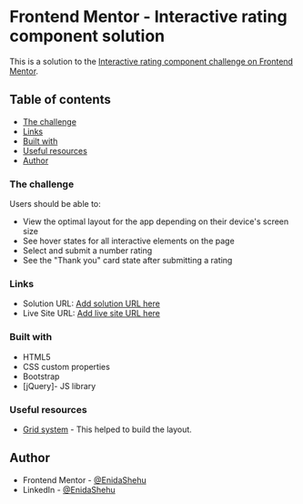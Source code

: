 # Frontend Mentor - Interactive rating component solution

This is a solution to the [Interactive rating component challenge on Frontend Mentor](https://www.frontendmentor.io/challenges/interactive-rating-component-koxpeBUmI).

## Table of contents

- [The challenge](#the-challenge)
- [Links](#links)
- [Built with](#built-with)
- [Useful resources](#useful-resources)
- [Author](#author)

### The challenge

Users should be able to:

- View the optimal layout for the app depending on their device's screen size
- See hover states for all interactive elements on the page
- Select and submit a number rating
- See the "Thank you" card state after submitting a rating

### Links

- Solution URL: [Add solution URL here](https://your-solution-url.com)
- Live Site URL: [Add live site URL here](https://your-live-site-url.com)

### Built with

- HTML5
- CSS custom properties
- Bootstrap
- [jQuery]- JS library

### Useful resources

- [Grid system](https://getbootstrap.com/docs/5.3/layout/grid/) - This helped to build the layout.

## Author

- Frontend Mentor - [@EnidaShehu](https://www.frontendmentor.io/profile/EnidaShehu)
- LinkedIn - [@EnidaShehu](https://www.linkedin.com/in/enida-shehu-04504612b/)
